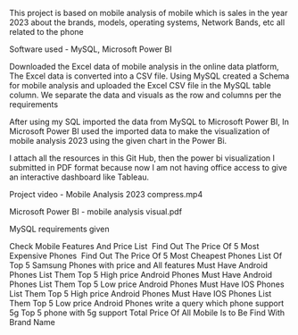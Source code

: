 This project is based on mobile analysis of mobile which is sales in the year 2023 about the brands, models, operating systems, Network Bands, etc all related to the phone


Software used - MySQL, Microsoft Power BI


Downloaded the Excel data of mobile analysis in the online data platform, The Excel data is converted into a CSV file.
Using MySQL created a Schema for mobile analysis and uploaded the Excel CSV file in the MySQL table column. We separate the data and visuals as the row and columns per the requirements

After using my SQL imported the data from MySQL to Microsoft Power BI, In Microsoft Power BI used the imported data to make the visualization of mobile analysis 2023 using the given chart in the Power Bi.


I attach all the resources in this Git Hub, then the power bi visualization I submitted in PDF format because now I am not having office access to give an interactive dashboard like Tableau.


Project video - Mobile Analysis 2023 compress.mp4

Microsoft Power BI - mobile analysis visual.pdf

MySQL requirements given

Check Mobile Features And Price List 
Find Out The Price Of 5 Most Expensive Phones 
Find Out The Price Of 5 Most Cheapest Phones
List Of Top 5 Samsung Phones with price and All features
Must Have Android Phones List Them Top 5 High price Android Phones
Must Have Android Phones List Them Top 5 Low price Android Phones
Must Have IOS Phones List Them Top 5 High price Android Phones
Must Have IOS Phones List Them Top 5 Low price Android Phones
write a query which phone support 5g
Top 5 phone with 5g support
Total Price Of All Mobile Is to Be Find With Brand Name
